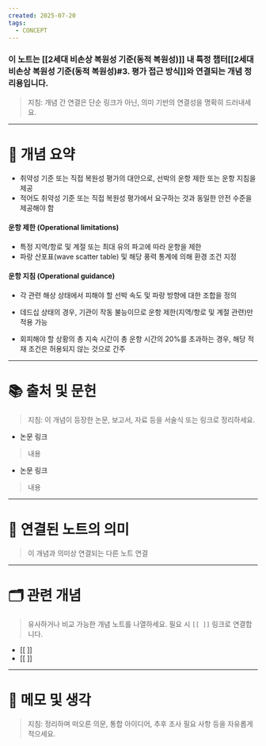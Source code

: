 ```yaml
---
created: 2025-07-20
tags:
  - CONCEPT
---
```

### 이 노트는 [[2세대 비손상 복원성 기준(동적 복원성)]] 내 특정 챕터[[2세대 비손상 복원성 기준(동적 복원성)#3. 평가 접근 방식]]와 연결되는 개념 정리용입니다.  
> 지침: 개념 간 연결은 단순 링크가 아닌, 의미 기반의 연결성을 명확히 드러내세요.  
---

# 🧩 개념 요약  
- 취약성 기준 또는 직접 복원성 평가의 대안으로, 선박의 운항 제한 또는 운항 지침을 제공
- 적어도 취약성 기준 또는 직접 복원성 평가에서 요구하는 것과 동일한 안전 수준을 제공해야 함

#### 운항 제한 (Operational limitations)
- 특정 지역/항로 및 계절 또는 최대 유의 파고에 따라 운항을 제한
- 파랑 산포표(wave scatter table) 및 해당 풍력 통계에 의해 환경 조건 지정


#### 운항 지침 (Operational guidance)
- 각 관련 해상 상태에서 피해야 할 선박 속도 및 파랑 방향에 대한 조합을 정의

- 데드십 상태의 경우, 기관이 작동 불능이므로 운항 제한(지역/항로 및 계절 관련)만 적용 가능

- 회피해야 할 상황의 총 지속 시간이 총 운항 시간의 20%를 초과하는 경우, 
  해당 적재 조건은 허용되지 않는 것으로 간주

---

# 📚 출처 및 문헌  
> 지침: 이 개념이 등장한 논문, 보고서, 자료 등을 서술식 또는 링크로 정리하세요.

- 논문 링크
> 내용
- 논문 링크
>  내용 

---

# 🔗 연결된 노트의 의미  
> 이 개념과 의미상 연결되는 다른 노트 연결

---

# 🗂 관련 개념  
> 유사하거나 비교 가능한 개념 노트를 나열하세요. 필요 시 `[[ ]]` 링크로 연결합니다.

- [[ ]]
- [[ ]]

---

# 💬 메모 및 생각  
> 지침: 정리하며 떠오른 의문, 통합 아이디어, 추후 조사 필요 사항 등을 자유롭게 적으세요.

